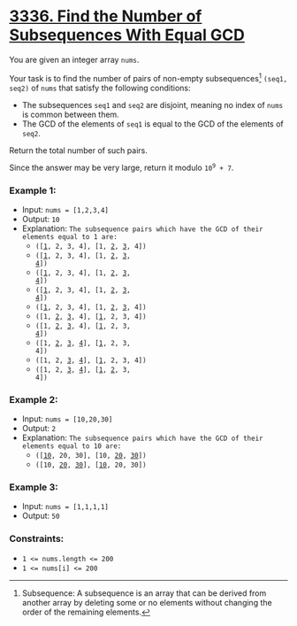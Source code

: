# [3336. Find the Number of Subsequences With Equal GCD](https://leetcode.com/problems/find-the-number-of-subsequences-with-equal-gcd)

You are given an integer array `nums`.

Your task is to find the number of pairs of non-empty 
subsequences[^1] `(seq1, seq2)` of `nums` that satisfy the following conditions:

[^1]: Subsequence: A subsequence is an array that can be derived from another array by deleting some or no elements without changing the order of the remaining elements.

- The subsequences `seq1` and `seq2` are disjoint, meaning no index of `nums` is common between them.
- The GCD of the elements of `seq1` is equal to the GCD of the elements of `seq2`.

Return the total number of such pairs.

Since the answer may be very large, return it modulo <code>10<sup>9</sup> + 7</code>.

### Example 1:

- Input: `nums = [1,2,3,4]`
- Output: `10`
- Explanation: `The subsequence pairs which have the GCD of their elements equal to 1 are:`
  - <code>([<u>1</u>, 2, 3, 4], [1, <u>2</u>, <u>3</u>, 4])</code>
  - <code>([<u>1</u>, 2, 3, 4], [1, <u>2</u>, <u>3</u>, <u>4</u>])</code>
  - <code>([<u>1</u>, 2, 3, 4], [1, <u>2</u>, <u>3</u>, <u>4</u>])</code>
  - <code>([<u>1</u>, 2, 3, 4], [1, <u>2</u>, <u>3</u>, <u>4</u>])</code>
  - <code>([<u>1</u>, 2, 3, 4], [1, <u>2</u>, <u>3</u>, 4])</code>
  - <code>([1, <u>2</u>, <u>3</u>, 4], [<u>1</u>, 2, 3, 4])</code>
  - <code>([1, <u>2</u>, <u>3</u>, 4], [<u>1</u>, 2, 3, <u>4</u>])</code>
  - <code>([1, <u>2</u>, <u>3</u>, <u>4</u>], [<u>1</u>, 2, 3, 4])</code>
  - <code>([1, 2, <u>3</u>, <u>4</u>], [<u>1</u>, 2, 3, 4])</code>
  - <code>([1, 2, <u>3</u>, <u>4</u>], [<u>1</u>, <u>2</u>, 3, 4])</code>

### Example 2:

- Input: `nums = [10,20,30]`
- Output: `2`
- Explanation: `The subsequence pairs which have the GCD of their elements equal to 10 are:`
  - <code>([<u>10</u>, 20, 30], [10, <u>20</u>, <u>30</u>])</code>
  - <code>([10, <u>20</u>, <u>30</u>], [<u>10</u>, 20, 30])</code>

### Example 3:

- Input: `nums = [1,1,1,1]`
- Output: `50`

### Constraints:

- `1 <= nums.length <= 200`
- `1 <= nums[i] <= 200`
